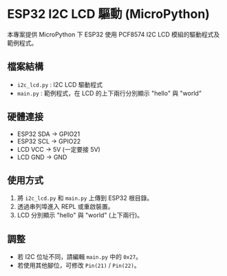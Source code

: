 # ESP32 I2C LCD 驅動 (MicroPython)

本專案提供 MicroPython 下 ESP32 使用 PCF8574 I2C LCD 模組的驅動程式及範例程式。

## 檔案結構

- `i2c_lcd.py` : I2C LCD 驅動程式
- `main.py`    : 範例程式，在 LCD 的上下兩行分別顯示 "hello" 與 "world"

## 硬體連接

- ESP32 SDA -> GPIO21
- ESP32 SCL -> GPIO22
- LCD VCC  -> 5V (一定要接 5V)
- LCD GND  -> GND

## 使用方式

1. 將 `i2c_lcd.py` 和 `main.py` 上傳到 ESP32 根目錄。
2. 透過串列埠進入 REPL 或重啟裝置。
3. LCD 分別顯示 "hello" 與 "world" (上下兩行)。

## 調整

- 若 I2C 位址不同，請編輯 `main.py` 中的 `0x27`。
- 若使用其他腳位，可修改 `Pin(21)` / `Pin(22)`。